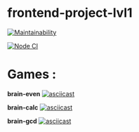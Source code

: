 # frontend-project-lvl1

[![Maintainability](https://api.codeclimate.com/v1/badges/a99a88d28ad37a79dbf6/maintainability)](https://codeclimate.com/github/codeclimate/codeclimate/maintainability)

[![Node CI](https://github.com/Lena05k/frontend-project-lvl1/actions/workflows/nodejs.yml/badge.svg)](https://github.com/Lena05k/frontend-project-lvl1/actions/workflows/nodejs.yml)

# Games : 

**brain-even**
[![asciicast](https://asciinema.org/a/olgERBPo4cvUvSiom7KqfB10E.svg)](https://asciinema.org/a/olgERBPo4cvUvSiom7KqfB10E)

**brain-calc**
[![asciicast](https://asciinema.org/a/Il4qFWS9X2eigkrfO9gKzEooK.svg)](https://asciinema.org/a/Il4qFWS9X2eigkrfO9gKzEooK)

**brain-gcd**
[![asciicast](https://asciinema.org/a/R16FyF9iUBzrscfY4sPm6OG2L.svg)](https://asciinema.org/a/R16FyF9iUBzrscfY4sPm6OG2L)

